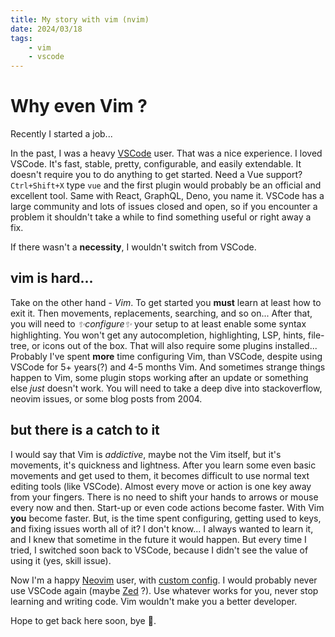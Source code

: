 ```yaml
---
title: My story with vim (nvim)
date: 2024/03/18
tags:
    - vim
    - vscode
---
```


# Why even Vim ?

Recently I started a job...

In the past, I was a heavy [VSCode](https://code.visualstudio.com/) user. That was a nice
experience. I loved VSCode. It's fast, stable, pretty, configurable, and easily extendable.
It doesn't require you to do anything to get started. Need a Vue support? `Ctrl+Shift+X` type
`vue` and the first plugin would probably be an official and excellent tool. Same with React,
GraphQL, Deno, you name it. VSCode has a large community and lots of issues closed and open,
so if you encounter a problem it shouldn't take a while to find something useful or right away
a fix.

If there wasn't a **necessity**, I wouldn't switch from VSCode.

## vim is hard...

Take on the other hand - _Vim_. To get started you **must** learn at least how to exit it. Then
movements, replacements, searching, and so on... After that, you will need to _✨configure✨_ your
setup to at least enable some syntax highlighting. You won't get any autocompletion, highlighting,
LSP, hints, file-tree, or icons out of the box. That will also require some plugins installed...
Probably I've spent **more** time configuring Vim, than VSCode, despite using VSCode for 5+ years(?)
and 4-5 months Vim. And sometimes strange things happen to Vim, some plugin stops working after an
update or something else _just_ doesn't work. You will need to take a deep dive into stackoverflow,
neovim issues, or some blog posts from 2004.

## but there is a catch to it

I would say that Vim is _addictive_, maybe not the Vim itself, but it's movements, it's quickness and
lightness. After you learn some even basic movements and get used to them, it becomes difficult to
use normal text editing tools (like VSCode). Almost every move or action is one key away from your
fingers. There is no need to shift your hands to arrows or mouse every now and then. Start-up or even
code actions become faster. With Vim **you** become faster. But, is the time spent configuring, getting
used to keys, and fixing issues worth all of it? I don't know... I always wanted to learn it, and I knew
that sometime in the future it would happen. But every time I tried, I switched soon back to VSCode,
because I didn't see the value of using it (yes, skill issue).

Now I'm a happy [Neovim](https://neovim.io/) user, with [custom config](https://gist.github.com/logotip4ik/5e7796a48ef104e5cb2452647f67d689).
I would probably never use VSCode again (maybe [Zed](https://zed.dev/) ?). Use whatever works for
you, never stop learning and writing code. Vim wouldn't make you a better developer.

Hope to get back here soon, bye 👋.
